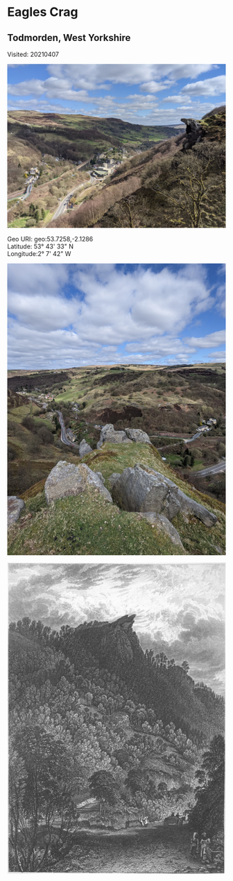 # Eagles Crag

## Todmorden, West Yorkshire

Visited: 20210407

![eagles_crag_1](images/eagles_crag_1.jpg)

Geo URI: geo:53.7258,-2.1286  
Latitude: 53° 43' 33" N  
Longitude:2° 7' 42" W  

![eagles_crag_2](images/eagles_crag_2.jpg)

![Old etching/drawing of the crag from the valley bottom](images/eagles_crag_3.png)